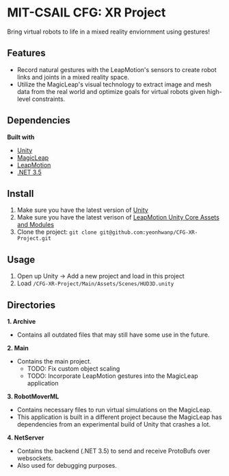 # MIT-CSAIL CFG: XR Project

Bring virtual robots to life in a mixed reality enviornment using gestures!

## Features
- Record natural gestures with the LeapMotion's sensors to create robot links and joints in a mixed reality space.
- Utilize the MagicLeap's visual technology to extract image and mesh data from the real world and optimize goals for virtual robots given high-level constraints.

## Dependencies
<b>Built with</b>
- [Unity](https://unity.com)
- [MagicLeap](https://magicleap.com)
- [LeapMotion](https://leapmotion.com)
- [.NET 3.5](https://www.microsoft.com/en-us/download/details.aspx?id=21)

## Install
1. Make sure you have the latest version of [Unity](https://unity3d.com/get-unity/update)
2. Make sure you have the latest verison of [LeapMotion Unity Core Assets and Modules](https://developer.leapmotion.com/unity#5436356)
3. Clone the project: `git clone git@github.com:yeonhwanp/CFG-XR-Project.git`

## Usage
1. Open up Unity -> Add a new project and load in this project
2. Load `/CFG-XR-Project/Main/Assets/Scenes/HUD3D.unity`

## Directories
**1. Archive**
- Contains all outdated files that may still have some use in the future.

**2. Main**
- Contains the main project.
	- TODO: Fix custom object scaling
	- TODO: Incorporate LeapMotion gestures into the MagicLeap application

**3. RobotMoverML**
- Contains necessary files to run virtual simulations on the MagicLeap.
- This application is built in a different project because the MagicLeap has dependencies from an experimental build of Unity that crashes a lot.

**4. NetServer**
- Contains the backend (.NET 3.5) to send and receive ProtoBufs over websockets.
- Also used for debugging purposes.


